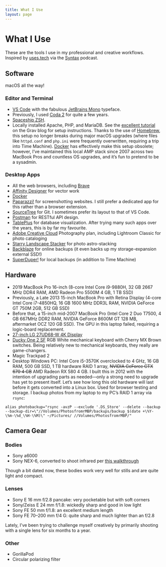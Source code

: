 ```yaml
---
title: What I Use
layout: page
---
```


# What I Use

These are the tools I use in my professional and creative workflows. Inspired by [uses.tech](https://uses.tech) via the [Syntax](https://syntax.fm/) podcast.

## Software

macOS all the way!

### Editor and Terminal

-   [VS Code](https://code.visualstudio.com/) with the fabulous [JetBrains Mono](https://www.jetbrains.com/lp/mono/) typeface.
-   Previously, I used [Coda 2](https://panic.com/coda/) for quite a few years.
-   [Spaceship ZSH](https://denysdovhan.com/spaceship-prompt/).
-   Locally installed Apache, PHP, and MariaDB. See the [excellent tutorial](https://getgrav.org/blog/macos-catalina-apache-multiple-php-versions) on the Grav blog for setup instructions. Thanks to the use of [Homebrew](https://brew.sh/), this setup no longer breaks during major macOS upgrades (where files like `httpd.conf` and `php.ini` were frequently overwritten, requiring a trip into Time Machine). [Docker](https://www.docker.com/) has effectively make this setup obsolete; however, I’ve maintained this local AMP stack since 2007 across two MacBook Pros and countless OS upgrades, and it’s fun to pretend to be a sysadmin.

### Desktop Apps

-   All the web browsers, including [Brave](https://brave.com/)
-   [Affinity Designer](https://affinity.serif.com/en-us/designer/) for vector work
-   [Docker](https://www.docker.com/)
-   [Paparazzi!](https://derailer.org/paparazzi/) for screenshotting websites. I still prefer a dedicated app for this rather than a browser extension.
-   [SourceTree](https://www.sourcetreeapp.com/) for Git. I sometimes prefer its layout to that of VS Code.
-   [Postman](https://www.postman.com/) for RESTful API design.
-   [TablePlus](https://tableplus.com/) for database visualization. After trying many such apps over the years, this is by far my favourite.
-   [Adobe Creative Cloud](https://www.adobe.com/ca/creativecloud.html) Photography plan, including Lightroom Classic for photo cataloging
-   [Starry Landscape Stacker](https://sites.google.com/site/starrylandscapestacker/home) for photo astro-stacking
-   [Backblaze](https://www.backblaze.com/) for online backups (it even backs up my storage-expansion external SSD!)
-   [SuperDuper!](https://www.shirt-pocket.com/SuperDuper/SuperDuperDescription.html) for local backups (in addition to Time Machine)

## Hardware

-   2019 MacBook Pro 16-inch (8-core Intel Core i9-9880H, 32 GB 2667 MHz DDR4 RAM, AMD Radeon Pro 5500M 4 GB, 1 TB SSD)
-   Previously, a Late 2013 15-inch MacBook Pro with Retina Display (4-core Intel Core i7-4850HQ, 16 GB 1600 MHz DDR3L RAM, NVIDIA GeForce GT 750M 2GB, 512 GB SSD)
-   Before that, a 15-inch mid-2007 MacBook Pro (Intel Core 2 Duo T7500, 4 GB 667MHz DDR2 RAM, NVIDIA GeForce 8600M GT 128 MB, aftermarket OCZ 120 GB SSD). The GPU in this laptop failed, requiring a logic-board replacement.
-   [27-inch LG 27UD68-W 4K Display](/journal/the-upgrade-to-4k)
-   [Ducky One 2 SF](https://www.duckychannel.com.tw/en/Ducky-One2-SF) RGB White mechanical keyboard with Cherry MX Brown switches. Being relatively new to mechanical keyboards, they really are game-changers.
-   Magic Trackpad 2
-   Desktop Windows PC: Intel Core i5-3570K overclocked to 4 GHz, 16 GB RAM, 500 GB SSD, 1 TB hardware RAID 1 array, ~~NVIDIA GeForce GTX 670 4 GB~~ AMD Radeon RX 580 4 GB. I built this in 2012 with the intention of upgrading parts as needed—only a strong need to upgrade has yet to present itself. Let’s see how long this old hardware will last before it gets converted into a Linux box. Used for browser testing and storage. I backup photos from my laptop to my PC’s RAID 1 array via `rsync`:

```
alias photobackup="rsync -avzP --exclude '.DS_Store' --delete --backup --backup-dir=\"//Volumes/PhotosfromrMBP/backups/backup_$(date +\%Y-\%m-\%d_\%H-\%M)\" ~/Pictures/ //Volumes/PhotosfromrMBP/"
```

## Camera Gear

### Bodies

-   Sony a6000
-   Sony NEX-6, converted to shoot infrared per [this walkthrough](http://www.ir-photo.net/ir_nex6mod.html)

Though a bit dated now, these bodies work very well for stills and are quite light and compact.

### Lenses

-   Sony E 16 mm f/2.8 pancake: very pocketable but with soft corners
-   Sony/Zeiss E 24 mm f/1.8: wickedly sharp and good in low light
-   Sony FE 50 mm f/1.8: an excellent medium length
-   Sony FE 70–200 mm f/4 G: quite sharp and much lighter than an f/2.8

Lately, I’ve been trying to challenge myself creatively by primarily shooting with a single lens for six months to a year.

### Other

-   GorillaPod
-   Circular polarizing filter

